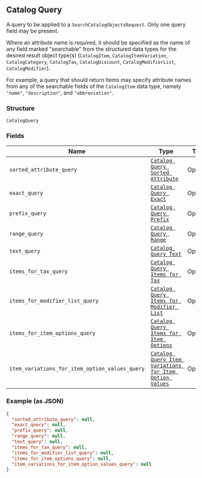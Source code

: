 ## Catalog Query

A query to be applied to a `SearchCatalogObjectsRequest`.
Only one query field may be present.

Where an attribute name is required, it should be specified as the name of any field
marked "searchable" from the structured data types for the desired result object type(s)
(`CatalogItem`, `CatalogItemVariation`, `CatalogCategory`, `CatalogTax`,
`CatalogDiscount`, `CatalogModifierList`, `CatalogModifier`).

For example, a query that should return Items may specify attribute names from
any of the searchable fields of the `CatalogItem` data type, namely
`"name"`, `"description"`, and `"abbreviation"`.

### Structure

`CatalogQuery`

### Fields

| Name | Type | Tags | Description |
|  --- | --- | --- | --- |
| `sorted_attribute_query` | [`Catalog Query Sorted Attribute`]($m/CatalogQuerySortedAttribute) | Optional | - |
| `exact_query` | [`Catalog Query Exact`]($m/CatalogQueryExact) | Optional | - |
| `prefix_query` | [`Catalog Query Prefix`]($m/CatalogQueryPrefix) | Optional | - |
| `range_query` | [`Catalog Query Range`]($m/CatalogQueryRange) | Optional | - |
| `text_query` | [`Catalog Query Text`]($m/CatalogQueryText) | Optional | - |
| `items_for_tax_query` | [`Catalog Query Items for Tax`]($m/CatalogQueryItemsForTax) | Optional | - |
| `items_for_modifier_list_query` | [`Catalog Query Items for Modifier List`]($m/CatalogQueryItemsForModifierList) | Optional | - |
| `items_for_item_options_query` | [`Catalog Query Items for Item Options`]($m/CatalogQueryItemsForItemOptions) | Optional | - |
| `item_variations_for_item_option_values_query` | [`Catalog Query Item Variations for Item Option Values`]($m/CatalogQueryItemVariationsForItemOptionValues) | Optional | - |

### Example (as JSON)

```json
{
  "sorted_attribute_query": null,
  "exact_query": null,
  "prefix_query": null,
  "range_query": null,
  "text_query": null,
  "items_for_tax_query": null,
  "items_for_modifier_list_query": null,
  "items_for_item_options_query": null,
  "item_variations_for_item_option_values_query": null
}
```

